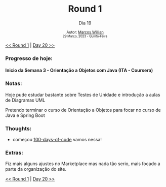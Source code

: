 <div align="center">
  <h1>Round 1</h1>
  <p>Dia 19</p>

  <sub>
    Autor: <a href="https://github.com/marcosmwx" target="_blank">Marcos Willian</a>
    <br>
    <small>29 Março, 2023 - Quinta-Feira</small>
  </sub>
</div>

[<< Round 1](./README.MD) | [Day 20 >>](dia020.md)

### Progresso de hoje:

<h4>Inicio da Semana 3 - Orientação a Objetos com Java (ITA - Coursera) <h4>

### Notas:

<p>Hoje pude estudar bastante sobre Testes de Unidade e introdução a aulas de Diagramas UML<p>
<p>Pretendo terminar o curso de Orientação a Objetos para focar no curso de Java e Spring Boot <p>

### Thoughts:

- começou [100-days-of-code](https://github.com/marcosmwx/100DaysOfCode) vamos nessa!

### Extras:

<p>Fiz mais alguns ajustes no Marketplace  mas nada tão serio, mais focado a parte da organização do site.

[<< Round 1](./README.MD) | [Day 20 >>](dia020.md)
